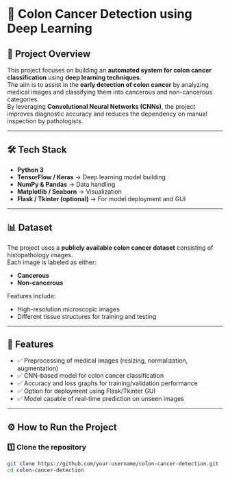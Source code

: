 # 🧬 Colon Cancer Detection using Deep Learning

## 📌 Project Overview
This project focuses on building an **automated system for colon cancer classification** using **deep learning techniques**.  
The aim is to assist in the **early detection of colon cancer** by analyzing medical images and classifying them into cancerous and non-cancerous categories.  
By leveraging **Convolutional Neural Networks (CNNs)**, the project improves diagnostic accuracy and reduces the dependency on manual inspection by pathologists.

---

## 🛠️ Tech Stack
- **Python 3**
- **TensorFlow / Keras** → Deep learning model building  
- **NumPy & Pandas** → Data handling  
- **Matplotlib / Seaborn** → Visualization  
- **Flask / Tkinter (optional)** → For model deployment and GUI  

---

## 📊 Dataset
The project uses a **publicly available colon cancer dataset** consisting of histopathology images.  
Each image is labeled as either:
- **Cancerous**  
- **Non-cancerous**  

Features include:
- High-resolution microscopic images  
- Different tissue structures for training and testing  

---

## 🚀 Features
- ✅ Preprocessing of medical images (resizing, normalization, augmentation)  
- ✅ CNN-based model for colon cancer classification  
- ✅ Accuracy and loss graphs for training/validation performance  
- ✅ Option for deployment using Flask/Tkinter GUI  
- ✅ Model capable of real-time prediction on unseen images  

---

## ⚙️ How to Run the Project

### 1️⃣ Clone the repository
```bash
git clone https://github.com/your-username/colon-cancer-detection.git
cd colon-cancer-detection
